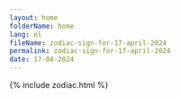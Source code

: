 ```yaml
---
layout: home
folderName: home
lang: nl
fileName: zodiac-sign-for-17-april-2024
permalink: zodiac-sign-for-17-april-2024
date: 17-04-2024
---
```

{% include zodiac.html %}
